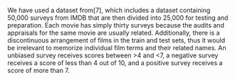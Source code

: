We have used a dataset from[7], which includes a dataset containing 
50,000 surveys from IMDB that are then divided into 25,000 for testing 
and preparation. Each movie has simply thirty surveys because the audits 
and appraisals for the same movie are usually related. Additionally, there 
is a discontinuous arrangement of films in the train and test sets, thus it 
would be irrelevant to memorize individual film terms and their related 
names. An unbiased survey receives scores between >4 and <7, a 
negative survey receives a score of less than 4 out of 10, and a positive 
survey receives a score of more than 7.
